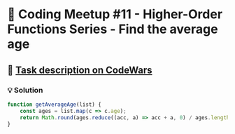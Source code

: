 # 📝 Coding Meetup #11 - Higher-Order Functions Series - Find the average age

## 🔗 [Task description on CodeWars](https://www.codewars.com/kata/582ba36cc1901399a70005fc)

### 💡 Solution

```javascript
function getAverageAge(list) {
    const ages = list.map(c => c.age);
    return Math.round(ages.reduce((acc, a) => acc + a, 0) / ages.length);
}
```

